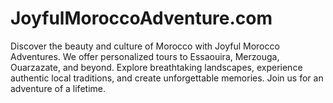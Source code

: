 # JoyfulMoroccoAdventure.com
Discover the beauty and culture of Morocco with Joyful Morocco Adventures. We offer personalized tours to Essaouira, Merzouga, Ouarzazate, and beyond. Explore breathtaking landscapes, experience authentic local traditions, and create unforgettable memories. Join us for an adventure of a lifetime.
